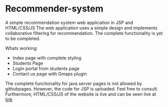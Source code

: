 # Recommender-system
A simple recommendation system web application in JSP and HTML/CSS/JS
The web application uses a simple design and implements collaborative filtering for recommendation. The complete functionality is yet to be completed.

Whats working: 
- Index page with complete styling
- Students Page
- Login portal from students page
- Contact us page with Gmaps plugin

The complete functionality for java server pages is not allowed by githubpages. However, the code for JSP is uploaded. Feel free to consult. 
Furthermore, HTML/CSS/JS of the website is live and can be seen live at [link](http://ayushsharma95.github.io/recommender-system)
